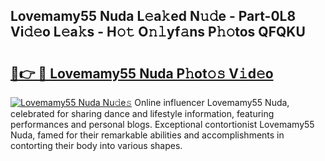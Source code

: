 ## Lovemamy55 Nuda L𝚎a𝚔ed N𝚞𝚍e - Part-0L8 Vi𝚍𝚎o L𝚎a𝚔s - H𝚘𝚝 O𝚗𝚕yf𝚊ns P𝚑𝚘tos QFQKU

# <h2><a href="http://kfb69ci.oniu.top/?m=Lovemamy55+Nuda">🔗👉 🔴 Lovemamy55 Nuda P𝚑ot𝚘𝚜 V𝚒d𝚎o</a></h2>

[![Lovemamy55 Nuda Nu𝚍e𝚜](https://i.imgur.com/0qMVB7G.gif)](http://kfb69ci.oniu.top/?m=Lovemamy55+Nuda)
Online influencer Lovemamy55 Nuda, celebrated for sharing dance and lifestyle information, featuring performances and personal blogs. Exceptional contortionist Lovemamy55 Nuda, famed for their remarkable abilities and accomplishments in contorting their body into various shapes.  
